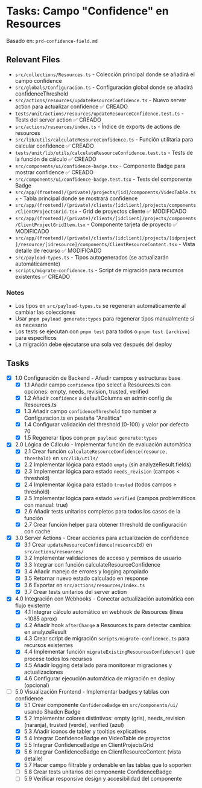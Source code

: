 # Tasks: Campo "Confidence" en Resources

Basado en: `prd-confidence-field.md`

## Relevant Files

- `src/collections/Resources.ts` - Colección principal donde se añadirá el campo confidence
- `src/globals/Configuracion.ts` - Configuración global donde se añadirá confidenceThreshold
- `src/actions/resources/updateResourceConfidence.ts` - Nuevo server action para actualizar confidence ✅ CREADO
- `tests/unit/actions/resources/updateResourceConfidence.test.ts` - Tests del server action ✅ CREADO
- `src/actions/resources/index.ts` - Índice de exports de actions de resources
- `src/lib/utils/calculateResourceConfidence.ts` - Función utilitaria para calcular confidence ✅ CREADO
- `tests/unit/lib/utils/calculateResourceConfidence.test.ts` - Tests de la función de cálculo ✅ CREADO
- `src/components/ui/confidence-badge.tsx` - Componente Badge para mostrar confidence ✅ CREADO
- `src/components/ui/confidence-badge.test.tsx` - Tests del componente Badge
- `src/app/(frontend)/(private)/projects/[id]/components/VideoTable.tsx` - Tabla principal donde se mostrará confidence
- `src/app/(frontend)/(private)/clients/[idclient]/projects/components/ClientProjectsGrid.tsx` - Grid de proyectos cliente ✅ MODIFICADO
- `src/app/(frontend)/(private)/clients/[idclient]/projects/components/ClientProjectGridItem.tsx` - Componente tarjeta de proyecto ✅ MODIFICADO
- `src/app/(frontend)/(private)/clients/[idclient]/projects/[idproject]/resource/[idresource]/components/ClientResourceContent.tsx` - Vista detalle de recurso ✅ MODIFICADO
- `src/payload-types.ts` - Tipos autogenerados (se actualizarán automáticamente)
- `scripts/migrate-confidence.ts` - Script de migración para recursos existentes ✅ CREADO

### Notes

- Los tipos en `src/payload-types.ts` se regeneran automáticamente al cambiar las colecciones
- Usar `pnpm payload generate:types` para regenerar tipos manualmente si es necesario
- Los tests se ejecutan con `pnpm test` para todos o `pnpm test [archivo]` para específicos
- La migración debe ejecutarse una sola vez después del deploy

## Tasks

- [x] 1.0 Configuración de Backend - Añadir campos y estructuras base
  - [x] 1.1 Añadir campo `confidence` tipo select a Resources.ts con opciones: empty, needs_revision, trusted, verified
  - [x] 1.2 Añadir `confidence` a defaultColumns en admin config de Resources.ts
  - [x] 1.3 Añadir campo `confidenceThreshold` tipo number a Configuracion.ts en pestaña "Analítica"
  - [x] 1.4 Configurar validación del threshold (0-100) y valor por defecto 70
  - [x] 1.5 Regenerar tipos con `pnpm payload generate:types`

- [x] 2.0 Lógica de Cálculo - Implementar función de evaluación automática
  - [x] 2.1 Crear función `calculateResourceConfidence(resource, threshold)` en `src/lib/utils/`
  - [x] 2.2 Implementar lógica para estado `empty` (sin analyzeResult.fields)
  - [x] 2.3 Implementar lógica para estado `needs_revision` (campos < threshold)
  - [x] 2.4 Implementar lógica para estado `trusted` (todos campos ≥ threshold)
  - [x] 2.5 Implementar lógica para estado `verified` (campos problemáticos con manual: true)
  - [x] 2.6 Añadir tests unitarios completos para todos los casos de la función
  - [x] 2.7 Crear función helper para obtener threshold de configuración con cache

- [x] 3.0 Server Actions - Crear acciones para actualización de confidence
  - [x] 3.1 Crear `updateResourceConfidence(resourceId)` en `src/actions/resources/`
  - [x] 3.2 Implementar validaciones de acceso y permisos de usuario
  - [x] 3.3 Integrar con función calculateResourceConfidence
  - [x] 3.4 Añadir manejo de errores y logging apropiado
  - [x] 3.5 Retornar nuevo estado calculado en response
  - [x] 3.6 Exportar en `src/actions/resources/index.ts`
  - [x] 3.7 Crear tests unitarios del server action

- [x] 4.0 Integración con Webhooks - Conectar actualización automática con flujo existente
  - [x] 4.1 Integrar cálculo automático en webhook de Resources (línea ~1085 aprox)
  - [x] 4.2 Añadir hook `afterChange` a Resources.ts para detectar cambios en analyzeResult
  - [x] 4.3 Crear script de migración `scripts/migrate-confidence.ts` para recursos existentes
  - [x] 4.4 Implementar función `migrateExistingResourcesConfidence()` que procese todos los recursos
  - [x] 4.5 Añadir logging detallado para monitorear migraciones y actualizaciones
  - [x] 4.6 Configurar ejecución automática de migración en deploy (opcional)

- [ ] 5.0 Visualización Frontend - Implementar badges y tablas con confidence
  - [x] 5.1 Crear componente `ConfidenceBadge` en `src/components/ui/` usando Shadcn Badge
  - [x] 5.2 Implementar colores distintivos: empty (gris), needs_revision (naranja), trusted (verde), verified (azul)
  - [x] 5.3 Añadir iconos de tabler y tooltips explicativos
  - [x] 5.4 Integrar ConfidenceBadge en VideoTable de proyectos
  - [x] 5.5 Integrar ConfidenceBadge en ClientProjectsGrid
  - [x] 5.6 Integrar ConfidenceBadge en ClientResourceContent (vista detalle)
  - [x] 5.7 Hacer campo filtrable y ordenable en las tablas que lo soporten
  - [ ] 5.8 Crear tests unitarios del componente ConfidenceBadge
  - [ ] 5.9 Verificar responsive design y accesibilidad del componente
